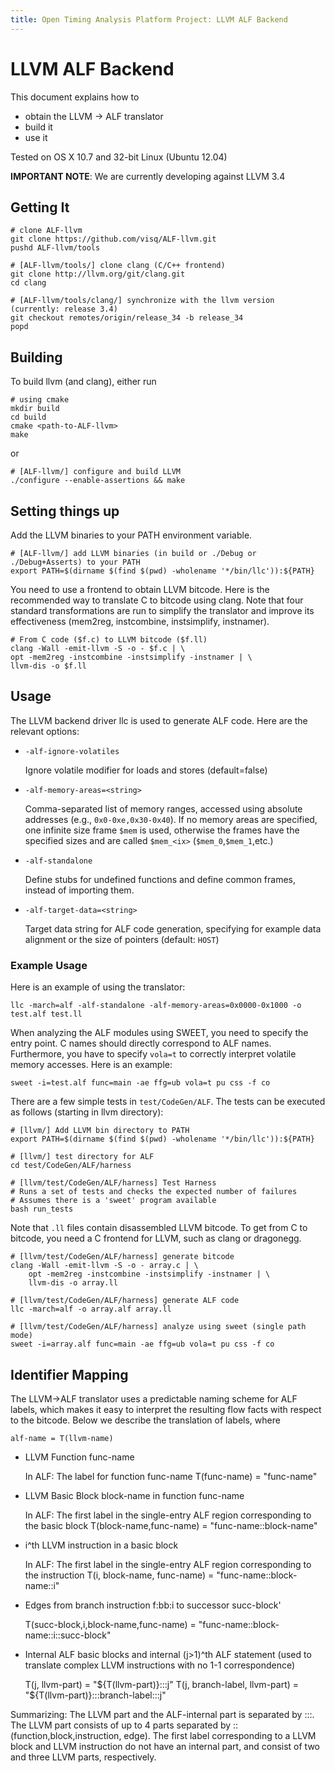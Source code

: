 ```yaml
---
title: Open Timing Analysis Platform Project: LLVM ALF Backend
---
```


LLVM ALF Backend
================

This document explains how to

 * obtain the LLVM -> ALF translator
 * build it
 * use it

Tested on OS X 10.7 and 32-bit Linux (Ubuntu 12.04)

__IMPORTANT NOTE__: We are currently developing against LLVM 3.4

Getting It
----------

    # clone ALF-llvm
    git clone https://github.com/visq/ALF-llvm.git
    pushd ALF-llvm/tools

    # [ALF-llvm/tools/] clone clang (C/C++ frontend)
    git clone http://llvm.org/git/clang.git
    cd clang

    # [ALF-llvm/tools/clang/] synchronize with the llvm version (currently: release 3.4)
    git checkout remotes/origin/release_34 -b release_34
    popd


Building
--------

To build llvm (and clang), either run

    # using cmake
    mkdir build
    cd build
    cmake <path-to-ALF-llvm>
    make

or

    # [ALF-llvm/] configure and build LLVM
    ./configure --enable-assertions && make

Setting things up
-----------------

Add the LLVM binaries to your PATH environment variable.

    # [ALF-llvm/] add LLVM binaries (in build or ./Debug or ./Debug+Asserts) to your PATH
    export PATH=$(dirname $(find $(pwd) -wholename '*/bin/llc')):${PATH}

You need to use a frontend to obtain LLVM bitcode. Here is the recommended way
to translate C to bitcode using clang. Note that four standard transformations
are run to simplify the translator and improve its effectiveness (mem2reg,
instcombine, instsimplify, instnamer).

    # From C code ($f.c) to LLVM bitcode ($f.ll)
    clang -Wall -emit-llvm -S -o - $f.c | \
    opt -mem2reg -instcombine -instsimplify -instnamer | \
    llvm-dis -o $f.ll

Usage
-----

The LLVM backend driver llc is used to generate ALF code.
Here are the relevant options:

* `-alf-ignore-volatiles`

  Ignore volatile modifier for loads and stores (default=false)

* `-alf-memory-areas=<string>`

  Comma-separated list of memory ranges, accessed using absolute addresses
  (e.g., `0x0-0xe,0x30-0x40`).
  If no memory areas are specified, one infinite size frame `$mem` is used,
  otherwise the frames have the specified sizes and are called `$mem_<ix>`
  (`$mem_0`,`$mem_1`,etc.)

* `-alf-standalone`

  Define stubs for undefined functions and define common frames, instead of
  importing them.

* `-alf-target-data=<string>`

  Target data string for ALF code generation, specifying for example
  data alignment or the size of pointers (default: `HOST`)

### Example Usage

Here is an example of using the translator:

    llc -march=alf -alf-standalone -alf-memory-areas=0x0000-0x1000 -o test.alf test.ll

When analyzing the ALF modules using SWEET, you need to specify the entry point. C names should directly correspond to ALF names. Furthermore, you have to specify `vola=t` to correctly interpret volatile memory accesses.
Here is an example:

    sweet -i=test.alf func=main -ae ffg=ub vola=t pu css -f co

There are a few simple tests in `test/CodeGen/ALF`.
The tests can be executed as follows (starting in llvm directory):

    # [llvm/] Add LLVM bin directory to PATH
    export PATH=$(dirname $(find $(pwd) -wholename '*/bin/llc')):${PATH}

    # [llvm/] test directory for ALF
    cd test/CodeGen/ALF/harness

    # [llvm/test/CodeGen/ALF/harness] Test Harness
    # Runs a set of tests and checks the expected number of failures
    # Assumes there is a 'sweet' program available
    bash run_tests


Note that `.ll` files contain disassembled LLVM bitcode. To get from C to bitcode,
you need a C frontend for LLVM, such as clang or dragonegg.

    # [llvm/test/CodeGen/ALF/harness] generate bitcode
    clang -Wall -emit-llvm -S -o - array.c | \
        opt -mem2reg -instcombine -instsimplify -instnamer | \
        llvm-dis -o array.ll

    # [llvm/test/CodeGen/ALF/harness] generate ALF code
    llc -march=alf -o array.alf array.ll

    # [llvm/test/CodeGen/ALF/harness] analyze using sweet (single path mode)
    sweet -i=array.alf func=main -ae ffg=ub vola=t pu css -f co

Identifier Mapping
------------------

The LLVM->ALF translator uses a predictable naming scheme for ALF labels,
which makes it easy to interpret the resulting flow facts with respect to
the bitcode. Below we describe the translation of labels, where

    alf-name = T(llvm-name)

* LLVM Function func-name

  In ALF: The label for function func-name
  T(func-name) = "func-name"

* LLVM Basic Block block-name in function func-name

  In ALF: The first label in the single-entry ALF region corresponding to
          the basic block
  T(block-name,func-name) = "func-name::block-name"

* i^th LLVM instruction in a basic block
  
  In ALF: The first label in the single-entry ALF region corresponding
          to the instruction
  T(i, block-name, func-name) = "func-name::block-name::i"

* Edges from branch instruction f:bb:i to successor succ-block'

  T(succ-block,i,block-name,func-name) = "func-name::block-name::i::succ-block"

* Internal ALF basic blocks and internal (j>1)^th ALF statement
  (used to translate complex LLVM instructions with no 1-1 correspondence)

  T(j, llvm-part)               = "${T(llvm-part)}:::j"
  T(j, branch-label, llvm-part) = "${T(llvm-part)}:::branch-label:::j"

Summarizing: The LLVM part and the ALF-internal part is separated by :::. The
LLVM part consists of up to 4 parts separated by :: (function,block,instruction, 
edge). The first label corresponding to a LLVM block and LLVM instruction do not 
have an internal part, and consist of two and three LLVM parts, respectively.
